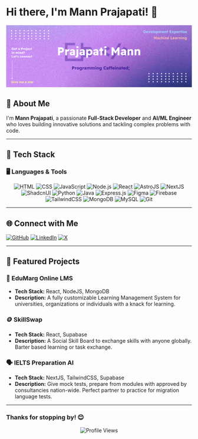 # Hi there, I'm Mann Prajapati! 👋

![Profile Banner](./Github-Cover-Img.jpg)

## 🚀 About Me

I'm **Mann Prajapati**, a passionate **Full-Stack Developer** and **AI/ML Engineer** who loves building innovative solutions and tackling complex problems with code.

---

## 🌟 Tech Stack

### 🖥️ Languages & Tools

<p align="center">
  <img src="https://img.shields.io/badge/HTML-%23E34F26.svg?style=for-the-badge&logo=html5&logoColor=white" alt="HTML" />
  <img src="https://img.shields.io/badge/CSS-%231572B6.svg?style=for-the-badge&logo=css3&logoColor=white" alt="CSS" />
  <img src="https://img.shields.io/badge/JavaScript-%23F7DF1E.svg?style=for-the-badge&logo=javascript&logoColor=black" alt="JavaScript" />
  <img src="https://img.shields.io/badge/Node.js-%23339933.svg?style=for-the-badge&logo=node.js&logoColor=white" alt="Node.js" />
  <img src="https://img.shields.io/badge/React-%2361DAFB.svg?style=for-the-badge&logo=react&logoColor=black" alt="React" />
  <img src="https://img.shields.io/badge/Astro-%23FF5D01.svg?style=for-the-badge&logo=astro&logoColor=white" alt="AstroJS" />
  <img src="https://img.shields.io/badge/Next.js-%23000000.svg?style=for-the-badge&logo=next.js&logoColor=white" alt="NextJS" />
  <img src="https://img.shields.io/badge/ShadcnUI-%236f42c1.svg?style=for-the-badge" alt="ShadcnUI" />
  <img src="https://img.shields.io/badge/Python-%233776AB.svg?style=for-the-badge&logo=python&logoColor=white" alt="Python" />
  <img src="https://img.shields.io/badge/Java-%23F89820.svg?style=for-the-badge&logo=java&logoColor=white" alt="Java" />
  <img src="https://img.shields.io/badge/Express.js-%23000000.svg?style=for-the-badge&logo=express&logoColor=white" alt="Express.js" />
  <img src="https://img.shields.io/badge/Figma-%23F24E1E.svg?style=for-the-badge&logo=figma&logoColor=white" alt="Figma" />
  <img src="https://img.shields.io/badge/Firebase-%23FFCA28.svg?style=for-the-badge&logo=firebase&logoColor=black" alt="Firebase" />
  <img src="https://img.shields.io/badge/TailwindCSS-%2338B2AC.svg?style=for-the-badge&logo=tailwind-css&logoColor=white" alt="TailwindCSS" />
  <img src="https://img.shields.io/badge/MongoDB-%2347A248.svg?style=for-the-badge&logo=mongodb&logoColor=white" alt="MongoDB" />
  <img src="https://img.shields.io/badge/MySQL-%234479A1.svg?style=for-the-badge&logo=mysql&logoColor=white" alt="MySQL" />
  <img src="https://img.shields.io/badge/Git-%23F05032.svg?style=for-the-badge&logo=git&logoColor=white" alt="Git" />
</p>

---

## 🌐 Connect with Me

[![GitHub](https://img.shields.io/badge/GitHub-%2312100E.svg?style=for-the-badge&logo=github&logoColor=white)](https://github.com/Mann-19) 
[![LinkedIn](https://img.shields.io/badge/LinkedIn-%230077B5.svg?style=for-the-badge&logo=linkedin&logoColor=white)](https://www.linkedin.com/in/mann-prajapati-854077288/) 
[![X](https://img.shields.io/badge/X-%231DA1F2.svg?style=for-the-badge&logo=x&logoColor=white)](https://x.com/Mann_196)

---

## 🎨 Featured Projects

### 📖 EduMarg Online LMS
- **Tech Stack:** React, NodeJS, MongoDB
- **Description:** A fully customizable Learning Management System for universities, organizations or individuals with a knack for learning.

### 🪙 SkillSwap
- **Tech Stack:** React, Supabase
- **Description:** A Social Skill Board to exchange skills with anyone globally. Barter based learning or task exchange.

### 🗣️ IELTS Preparation AI
- **Tech Stack:** NextJS, TailwindCSS, Supabase
- **Description:** Give mock tests, prepare from modules with approved by consultancies nation-wide. Perfect partner to practice for migration language tests.

---

### Thanks for stopping by! 😊

<p align="center">
  <img src="https://komarev.com/ghpvc/?username=Mann-19&color=brightgreen&style=for-the-badge" alt="Profile Views" />
</p>
